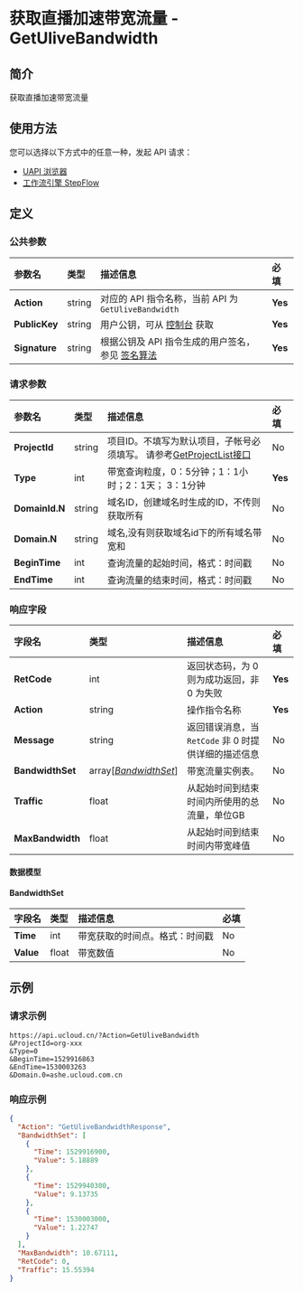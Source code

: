 # 获取直播加速带宽流量 - GetUliveBandwidth

## 简介

获取直播加速带宽流量






## 使用方法

您可以选择以下方式中的任意一种，发起 API 请求：
- [UAPI 浏览器](https://console.ucloud.cn/uapi/detail?id=GetUliveBandwidth)
- [工作流引擎 StepFlow](https://console.ucloud.cn/stepflow/manage/)


## 定义

### 公共参数

| 参数名 | 类型 | 描述信息 | 必填 |
|:---|:---|:---|:---|
| **Action**     | string  | 对应的 API 指令名称，当前 API 为 `GetUliveBandwidth`                        | **Yes** |
| **PublicKey**  | string  | 用户公钥，可从 [控制台](https://console.ucloud.cn/uapi/apikey) 获取                                             | **Yes** |
| **Signature**  | string  | 根据公钥及 API 指令生成的用户签名，参见 [签名算法](api/summary/signature.md)  | **Yes** |

### 请求参数

| 参数名 | 类型 | 描述信息 | 必填 |
|:---|:---|:---|:---|
| **ProjectId** | string | 项目ID。不填写为默认项目，子帐号必须填写。 请参考[GetProjectList接口](api/summary/get_project_list) |No|
| **Type** | int | 带宽查询粒度，0：5分钟；1：1小时；2：1天；	 3：1分钟 |**Yes**|
| **DomainId.N** | string | 域名ID，创建域名时生成的ID，不传则获取所有 |No|
| **Domain.N** | string | 域名,没有则获取域名id下的所有域名带宽和 |No|
| **BeginTime** | int | 查询流量的起始时间，格式：时间戳 |No|
| **EndTime** | int | 查询流量的结束时间，格式：时间戳 |No|

### 响应字段

| 字段名 | 类型 | 描述信息 | 必填 |
|:---|:---|:---|:---|
| **RetCode** | int | 返回状态码，为 0 则为成功返回，非 0 为失败 |**Yes**|
| **Action** | string | 操作指令名称 |**Yes**|
| **Message** | string | 返回错误消息，当 `RetCode` 非 0 时提供详细的描述信息 |No|
| **BandwidthSet** | array[[*BandwidthSet*](#BandwidthSet)] | 带宽流量实例表。 |No|
| **Traffic** | float | 从起始时间到结束时间内所使用的总流量，单位GB |No|
| **MaxBandwidth** | float | 从起始时间到结束时间内带宽峰值 |No|

#### 数据模型


#### BandwidthSet

| 字段名 | 类型 | 描述信息 | 必填 |
|:---|:---|:---|:---|
| **Time** | int | 带宽获取的时间点。格式：时间戳 |No|
| **Value** | float | 带宽数值 |No|

## 示例

### 请求示例
    
```
https://api.ucloud.cn/?Action=GetUliveBandwidth
&ProjectId=org-xxx
&Type=0
&BeginTime=1529916863
&EndTime=1530003263
&Domain.0=ashe.ucloud.com.cn
```

### 响应示例
    
```json
{
  "Action": "GetUliveBandwidthResponse",
  "BandwidthSet": [
    {
      "Time": 1529916900,
      "Value": 5.18889
    },
    {
      "Time": 1529940300,
      "Value": 9.13735
    },
    {
      "Time": 1530003000,
      "Value": 1.22747
    }
  ],
  "MaxBandwidth": 10.67111,
  "RetCode": 0,
  "Traffic": 15.55394
}
```





